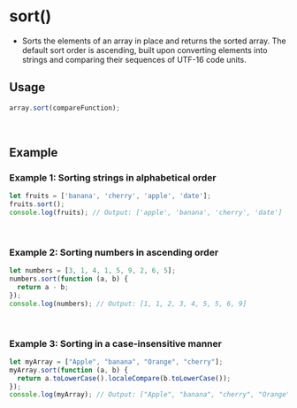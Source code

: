 # sort()
* Sorts the elements of an array in place and returns the sorted array. 
The default sort order is ascending, built upon converting elements into strings and comparing their sequences of UTF-16 code units.
## Usage
```jsx
array.sort(compareFunction);
```
​
## Example
### Example 1: Sorting strings in alphabetical order
```jsx
let fruits = ['banana', 'cherry', 'apple', 'date'];
fruits.sort();
console.log(fruits); // Output: ['apple', 'banana', 'cherry', 'date']
```
​
### Example 2: Sorting numbers in ascending order
```jsx
let numbers = [3, 1, 4, 1, 5, 9, 2, 6, 5];
numbers.sort(function (a, b) {
  return a - b;
});
console.log(numbers); // Output: [1, 1, 2, 3, 4, 5, 5, 6, 9]
```
​
### Example 3: Sorting in a case-insensitive manner
```jsx
let myArray = ["Apple", "banana", "Orange", "cherry"];
myArray.sort(function (a, b) {
  return a.toLowerCase().localeCompare(b.toLowerCase());
});
console.log(myArray); // Output: ["Apple", "banana", "cherry", "Orange"]
```